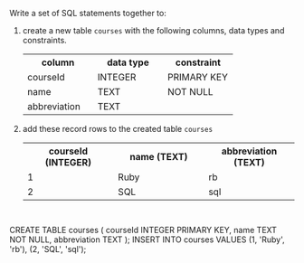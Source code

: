 Write a set of SQL statements together to:

1. create a new table `courses` with the following columns, data types and constraints.

    <table>
        <tr>
            <th width='33%'>column</th>
            <th width='33%'>data type</th>
            <th width='33%'>constraint</th>
        </tr>
        <tr>
            <td width='33%'>courseId</td>
            <td width='33%'>INTEGER</td>
            <td width='33%'>PRIMARY KEY</td>
        </tr>
        <tr>
            <td width='33%'>name</td>
            <td width='33%'>TEXT</td>
            <td width='33%'>NOT NULL</td>
        </tr>
        <tr>
            <td width='33%'>abbreviation</td>
            <td width='33%'>TEXT</td>
            <td width='33%'></td>
        </tr>
    </table>

2. add these record rows to the created table `courses`

    <table>
        <tr>
            <th width='33%'>courseId (INTEGER)</th>
            <th width='33%'>name (TEXT)</th>
            <th width='33%'>abbreviation (TEXT)</th>
        </tr>
        <tr>
            <td width='33%'>1</td>
            <td width='33%'>Ruby</td>
            <td width='33%'>rb</td>
        </tr>
        <tr>
            <td width='33%'>2</td>
            <td width='33%'>SQL</td>
            <td width='33%'>sql</td>
        </tr>
    </table>



<Editor lang="sql" dbName="students3-v1.db" focusTableAfterRun="courses" type="exercise">
<code>

</code>

<solution>
CREATE TABLE courses (
                        courseId INTEGER PRIMARY KEY,
                        name TEXT NOT NULL,
                        abbreviation TEXT
                     );
INSERT INTO courses VALUES 
                     (1, 'Ruby', 'rb'),
                     (2, 'SQL', 'sql');
</solution>
</Editor>